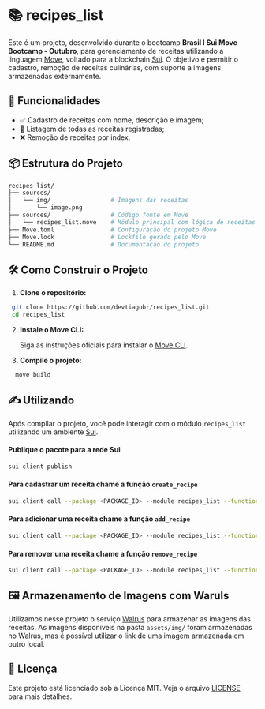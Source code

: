 # 📚 recipes_list

Este é um projeto, desenvolvido durante o bootcamp **Brasil l Sui Move Bootcamp - Outubro**, para gerenciamento de receitas utilizando a linguagem [Move](https://move-language.github.io/move/), voltado para a blockchain [Sui](https://docs.sui.io/). O objetivo é permitir o cadastro, remoção de receitas culinárias, com suporte a imagens armazenadas externamente.

## 🚀 Funcionalidades

- ✅ Cadastro de receitas com nome, descrição e imagem;
- 📄 Listagem de todas as receitas registradas;
- ❌ Remoção de receitas por index.

## 📦 Estrutura do Projeto

```bash
recipes_list/
├── sources/
│   └── img/                 # Imagens das receitas
│       └── image.png
├── sources/                 # Código fonte em Move
│   └── recipes_list.move    # Módulo principal com lógica de receitas
├── Move.toml                # Configuração do projeto Move
├── Move.lock                # Lockfile gerado pelo Move
└── README.md                # Documentação do projeto
```

## 🛠️ Como Construir o Projeto

1. **Clone o repositório:**

  ```bash
   git clone https://github.com/devtiagobr/recipes_list.git
   cd recipes_list
  ```

2. **Instale o Move CLI:**

   Siga as instruções oficiais para instalar o [Move CLI](https://move-book.com/before-we-begin/).

3. **Compile o projeto:**

  ```bash
    move build
  ```

## ✍ Utilizando

Após compilar o projeto, você pode interagir com o módulo `recipes_list` utilizando um ambiente [Sui](https://docs.sui.io/).

#### Publique o pacote para a rede Sui

```bash
sui client publish 
```

#### Para cadastrar um receita chame a função `create_recipe`

```bash
sui client call --package <PACKAGE_ID> --module recipes_list --function create_recipe
```

#### Para adicionar uma receita chame a função `add_recipe`

```bash
sui client call --package <PACKAGE_ID> --module recipes_list --function add_recipe --args <OBJECT_ID> '<RECIPE_NAME>' '<RECIPE_DESCRIPTION>' '<IMAGE_REF>'
```

#### Para remover uma receita chame a função `remove_recipe`

```bash
sui client call --package <PACKAGE_ID> --module recipes_list --function remove_recipe --args <OBJECT_ID> <RECIPE_ID>
```

## 🖼️ Armazenamento de Imagens com Waruls

Utilizamos nesse projeto o serviço [Walrus](https://www.walrus.xyz) para armazenar as imagens das receitas. As imagens disponíveis na pasta `assets/img/` foram armazenadas no Walrus, mas é possível utilizar o link de uma imagem armazenada em outro local.

## 📄 Licença

Este projeto está licenciado sob a Licença MIT. Veja o arquivo [LICENSE](LICENSE) para mais detalhes.
